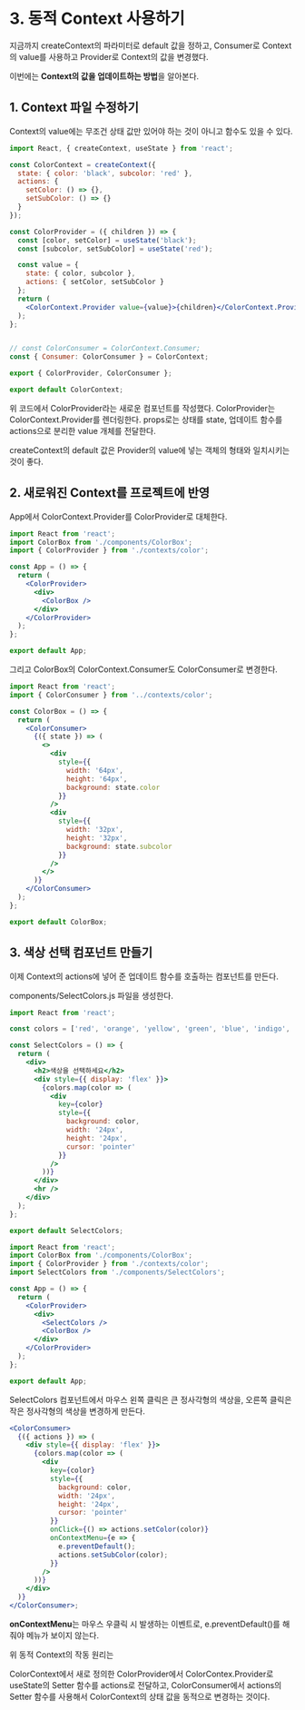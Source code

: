 # 3. 동적 Context 사용하기

지금까지 createContext의 파라미터로 default 값을 정하고, Consumer로 Context의 value를 사용하고 Provider로 Context의 값을 변경했다.

이번에는 **Context의 값을 업데이트하는 방법**을 알아본다.

## 1. Context 파일 수정하기

Context의 value에는 무조건 상태 값만 있어야 하는 것이 아니고 함수도 있을 수 있다.

```jsx
import React, { createContext, useState } from 'react';

const ColorContext = createContext({
  state: { color: 'black', subcolor: 'red' },
  actions: {
    setColor: () => {},
    setSubColor: () => {}
  }
});

const ColorProvider = ({ children }) => {
  const [color, setColor] = useState('black');
  const [subcolor, setSubColor] = useState('red');

  const value = {
    state: { color, subcolor },
    actions: { setColor, setSubColor }
  };
  return (
    <ColorContext.Provider value={value}>{children}</ColorContext.Provider>
  );
};


// const ColorConsumer = ColorContext.Consumer;
const { Consumer: ColorConsumer } = ColorContext;

export { ColorProvider, ColorConsumer };

export default ColorContext;
```

위 코드에서 ColorProvider라는 새로운 컴포넌트를 작성했다. ColorProvider는 ColorContext.Provider를 렌더링한다. props로는 상태를 state, 업데이트 함수를 actions으로 분리한 value 개체를 전달한다.

createContext의 default 값은 Provider의 value에 넣는 객체의 형태와 일치시키는 것이 좋다.

## 2. 새로워진 Context를 프로젝트에 반영

App에서 ColorContext.Provider를 ColorProvider로 대체한다.

```jsx
import React from 'react';
import ColorBox from './components/ColorBox';
import { ColorProvider } from './contexts/color';

const App = () => {
  return (
    <ColorProvider>
      <div>
        <ColorBox />
      </div>
    </ColorProvider>
  );
};

export default App;
```

그리고 ColorBox의 ColorContext.Consumer도 ColorConsumer로 변경한다.

```jsx
import React from 'react';
import { ColorConsumer } from '../contexts/color';

const ColorBox = () => {
  return (
    <ColorConsumer>
      {({ state }) => (
        <>
          <div
            style={{
              width: '64px',
              height: '64px',
              background: state.color
            }}
          />
          <div
            style={{
              width: '32px',
              height: '32px',
              background: state.subcolor
            }}
          />
        </>
      )}
    </ColorConsumer>
  );
};

export default ColorBox;
```

## 3. 색상 선택 컴포넌트 만들기

이제 Context의 actions에 넣어 준 업데이트 함수를 호출하는 컴포넌트를 만든다.

components/SelectColors.js 파일을 생성한다.

```jsx
import React from 'react';

const colors = ['red', 'orange', 'yellow', 'green', 'blue', 'indigo', 'violet'];

const SelectColors = () => {
  return (
    <div>
      <h2>색상을 선택하세요</h2>
      <div style={{ display: 'flex' }}>
        {colors.map(color => (
          <div
            key={color}
            style={{
              background: color,
              width: '24px',
              height: '24px',
              cursor: 'pointer'
            }}
          />
        ))}
      </div>
      <hr />
    </div>
  );
};

export default SelectColors;
```

```jsx
import React from 'react';
import ColorBox from './components/ColorBox';
import { ColorProvider } from './contexts/color';
import SelectColors from './components/SelectColors';

const App = () => {
  return (
    <ColorProvider>
      <div>
        <SelectColors />
        <ColorBox />
      </div>
    </ColorProvider>
  );
};

export default App;
```

SelectColors 컴포넌트에서 마우스 왼쪽 클릭은 큰 정사각형의 색상을, 오른쪽 클릭은 작은 정사각형의 색상을 변경하게 만든다.

```jsx
<ColorConsumer>
  {({ actions }) => (
    <div style={{ display: 'flex' }}>
      {colors.map(color => (
        <div
          key={color}
          style={{
            background: color,
            width: '24px',
            height: '24px',
            cursor: 'pointer'
          }}
          onClick={() => actions.setColor(color)}
          onContextMenu={e => {
            e.preventDefault();
            actions.setSubColor(color);
          }}
        />
      ))}
    </div>
  )}
</ColorConsumer>;
```

**onContextMenu**는 마우스 우클릭 시 발생하는 이벤트로, e.preventDefault()를 해줘야 메뉴가 보이지 않는다.

위 동적 Context의 작동 원리는

ColorContext에서 새로 정의한 ColorProvider에서 ColorContex.Provider로 useState의 Setter 함수를 actions로 전달하고, ColorConsumer에서 actions의 Setter 함수를 사용해서 ColorContext의 상태 값을 동적으로 변경하는 것이다.


